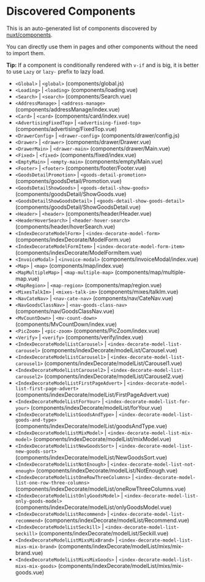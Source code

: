 # Discovered Components

This is an auto-generated list of components discovered by [nuxt/components](https://github.com/nuxt/components).

You can directly use them in pages and other components without the need to import them.

**Tip:** If a component is conditionally rendered with `v-if` and is big, it is better to use `Lazy` or `lazy-` prefix to lazy load.

- `<Global>` | `<global>` (components/global.js)
- `<Loading>` | `<loading>` (components/loading.vue)
- `<Search>` | `<search>` (components/Search.vue)
- `<AddressManage>` | `<address-manage>` (components/addressManage/index.vue)
- `<Card>` | `<card>` (components/card/index.vue)
- `<AdvertisingFixedTop>` | `<advertising-fixed-top>` (components/advertising/FixedTop.vue)
- `<DrawerConfig>` | `<drawer-config>` (components/drawer/config.js)
- `<Drawer>` | `<drawer>` (components/drawer/Drawer.vue)
- `<DrawerMain>` | `<drawer-main>` (components/drawer/Main.vue)
- `<Fixed>` | `<fixed>` (components/fixed/index.vue)
- `<EmptyMain>` | `<empty-main>` (components/empty/Main.vue)
- `<Footer>` | `<footer>` (components/footer/Footer.vue)
- `<GoodsDetailPromotion>` | `<goods-detail-promotion>` (components/goodsDetail/Promotion.vue)
- `<GoodsDetailShowGoods>` | `<goods-detail-show-goods>` (components/goodsDetail/ShowGoods.vue)
- `<GoodsDetailShowGoodsDetail>` | `<goods-detail-show-goods-detail>` (components/goodsDetail/ShowGoodsDetail.vue)
- `<Header>` | `<header>` (components/header/Header.vue)
- `<HeaderHoverSearch>` | `<header-hover-search>` (components/header/hoverSearch.vue)
- `<IndexDecorateModelForm>` | `<index-decorate-model-form>` (components/indexDecorate/ModelForm.vue)
- `<IndexDecorateModelFormItem>` | `<index-decorate-model-form-item>` (components/indexDecorate/ModelFormItem.vue)
- `<InvoiceModal>` | `<invoice-modal>` (components/invoiceModal/index.vue)
- `<Map>` | `<map>` (components/map/index.vue)
- `<MapMultipleMap>` | `<map-multiple-map>` (components/map/multiple-map.vue)
- `<MapRegion>` | `<map-region>` (components/map/region.vue)
- `<MixesTalkIm>` | `<mixes-talk-im>` (components/mixes/talkIm.vue)
- `<NavCateNav>` | `<nav-cate-nav>` (components/nav/CateNav.vue)
- `<NavGoodsClassNav>` | `<nav-goods-class-nav>` (components/nav/GoodsClassNav.vue)
- `<MvCountDown>` | `<mv-count-down>` (components/MvCountDown/index.vue)
- `<PicZoom>` | `<pic-zoom>` (components/PicZoom/index.vue)
- `<Verify>` | `<verify>` (components/verify/index.vue)
- `<IndexDecorateModelListCarousel>` | `<index-decorate-model-list-carousel>` (components/indexDecorate/modelList/Carousel.vue)
- `<IndexDecorateModelListCarousel1>` | `<index-decorate-model-list-carousel1>` (components/indexDecorate/modelList/Carousel1.vue)
- `<IndexDecorateModelListCarousel2>` | `<index-decorate-model-list-carousel2>` (components/indexDecorate/modelList/Carousel2.vue)
- `<IndexDecorateModelListFirstPageAdvert>` | `<index-decorate-model-list-first-page-advert>` (components/indexDecorate/modelList/FirstPageAdvert.vue)
- `<IndexDecorateModelListForYour>` | `<index-decorate-model-list-for-your>` (components/indexDecorate/modelList/forYour.vue)
- `<IndexDecorateModelListGoodsAndType>` | `<index-decorate-model-list-goods-and-type>` (components/indexDecorate/modelList/goodsAndType.vue)
- `<IndexDecorateModelListMixModel>` | `<index-decorate-model-list-mix-model>` (components/indexDecorate/modelList/mixModel.vue)
- `<IndexDecorateModelListNewGoodsSort>` | `<index-decorate-model-list-new-goods-sort>` (components/indexDecorate/modelList/NewGoodsSort.vue)
- `<IndexDecorateModelListNotEnough>` | `<index-decorate-model-list-not-enough>` (components/indexDecorate/modelList/NotEnough.vue)
- `<IndexDecorateModelListOneRowThreeColumns>` | `<index-decorate-model-list-one-row-three-columns>` (components/indexDecorate/modelList/oneRowThreeColumns.vue)
- `<IndexDecorateModelListOnlyGoodsModel>` | `<index-decorate-model-list-only-goods-model>` (components/indexDecorate/modelList/onlyGoodsModel.vue)
- `<IndexDecorateModelListRecommend>` | `<index-decorate-model-list-recommend>` (components/indexDecorate/modelList/Recommend.vue)
- `<IndexDecorateModelListSeckill>` | `<index-decorate-model-list-seckill>` (components/indexDecorate/modelList/Seckill.vue)
- `<IndexDecorateModelListMixsMixBrand>` | `<index-decorate-model-list-mixs-mix-brand>` (components/indexDecorate/modelList/mixs/mix-brand.vue)
- `<IndexDecorateModelListMixsMixGoods>` | `<index-decorate-model-list-mixs-mix-goods>` (components/indexDecorate/modelList/mixs/mix-goods.vue)
